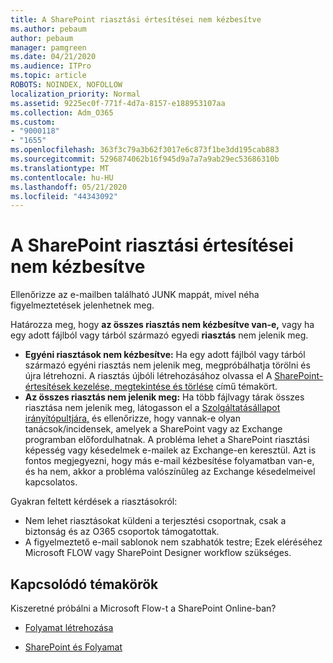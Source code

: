 ```yaml
---
title: A SharePoint riasztási értesítései nem kézbesítve
ms.author: pebaum
author: pebaum
manager: pamgreen
ms.date: 04/21/2020
ms.audience: ITPro
ms.topic: article
ROBOTS: NOINDEX, NOFOLLOW
localization_priority: Normal
ms.assetid: 9225ec0f-771f-4d7a-8157-e188953107aa
ms.collection: Adm_O365
ms.custom:
- "9000118"
- "1655"
ms.openlocfilehash: 363f3c79a3b62f3017e6c873f1be3dd195cab883
ms.sourcegitcommit: 5296874062b16f945d9a7a7a9ab29ec53686310b
ms.translationtype: MT
ms.contentlocale: hu-HU
ms.lasthandoff: 05/21/2020
ms.locfileid: "44343092"
---
```

# <a name="sharepoint-alert-notifications-not-delivered"></a>A SharePoint riasztási értesítései nem kézbesítve

Ellenőrizze az e-mailben található JUNK mappát, mivel néha figyelmeztetések jelenhetnek meg.

Határozza meg, hogy **az összes riasztás nem kézbesítve van-e,** vagy ha egy adott fájlból vagy tárból származó egyedi **riasztás** nem jelenik meg.

- **Egyéni riasztások nem kézbesítve:** Ha egy adott fájlból vagy tárból származó egyéni riasztás nem jelenik meg, megpróbálhatja törölni és újra létrehozni. A riasztás újbóli létrehozásához olvassa el A [SharePoint-értesítések kezelése, megtekintése és törlése](https://support.office.com/article/manage-view-or-delete-sharepoint-alerts-99dfb19c-9a90-4a8c-aba1-aa8c8afb0de2) című témakört.
- **Az összes riasztás nem jelenik meg:** Ha több fájlvagy tárak összes riasztása nem jelenik meg, látogasson el a [Szolgáltatásállapot irányítópultjára,](https://admin.microsoft.com/AdminPortal/Home#/servicehealth) és ellenőrizze, hogy vannak-e olyan tanácsok/incidensek, amelyek a SharePoint vagy az Exchange programban előfordulhatnak. A probléma lehet a SharePoint riasztási képesség vagy késedelmek e-mailek az Exchange-en keresztül. Azt is fontos megjegyezni, hogy más e-mail kézbesítése folyamatban van-e, és ha nem, akkor a probléma valószínűleg az Exchange késedelmeivel kapcsolatos.

Gyakran feltett kérdések a riasztásokról:

- Nem lehet riasztásokat küldeni a terjesztési csoportnak, csak a biztonság és az O365 csoportok támogatottak.
- A figyelmeztető e-mail sablonok nem szabhatók testre; Ezek eléréséhez Microsoft FLOW vagy SharePoint Designer workflow szükséges.

## <a name="related-topics"></a>Kapcsolódó témakörök

Kiszeretné próbálni a Microsoft Flow-t a SharePoint Online-ban?

- [Folyamat létrehozása](https://support.office.com/article/a9c3e03b-0654-46af-a254-20252e580d01)

- [SharePoint és Folyamat](https://flow.microsoft.com//blog/sharepoint-and-flow/)
